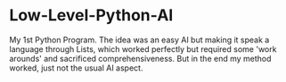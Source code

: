 # Low-Level-Python-AI
My 1st Python Program. The idea was an easy AI but making it speak a language through Lists, which worked perfectly but required some 'work arounds' and sacrificed comprehensiveness. But in the end my method worked, just not the usual AI aspect. 
